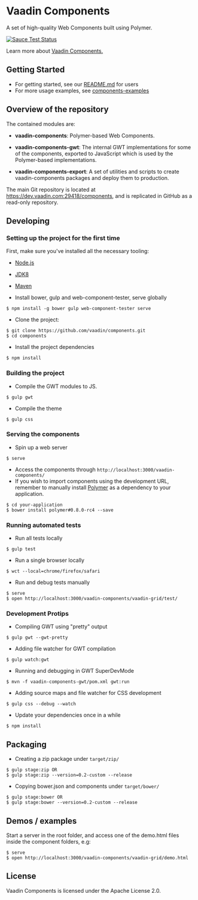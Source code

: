 # Vaadin Components

A set of high-quality Web Components built using Polymer.

[![Sauce Test Status](https://saucelabs.com/browser-matrix/vaadin.svg)](https://saucelabs.com/u/vaadin)

Learn more about [Vaadin Components.](https://vaadin.com/labs-components/)

## Getting Started

- For getting started, see our [README.md](vaadin-components-package/README.md) for users
- For more usage examples, see [components-examples](https://tomivirkki.github.io/components-examples)

## Overview of the repository

The contained modules are:

- **vaadin-components**:
  Polymer-based Web Components.

- **vaadin-components-gwt**:
  The internal GWT implementations for some of the components,
  exported to JavaScript which is used by the Polymer-based implementations.

- **vaadin-components-export**:
  A set of utilities and scripts to create vaadin-components packages and
  deploy them to production.

The main Git repository is located at https://dev.vaadin.com:29418/components,
and is replicated in GitHub as a read-only repository.

## Developing

### Setting up the project for the first time

  First, make sure you've installed all the necessary tooling:
  - [Node.js](http://nodejs.org)
  - [JDK8](http://www.oracle.com/technetwork/java/javase/downloads/index.html)
  - [Maven](http://maven.apache.org/download.cgi)

- Install bower, gulp and web-component-tester, serve globally
```shell
$ npm install -g bower gulp web-component-tester serve
```
- Clone the project:
```shell
$ git clone https://github.com/vaadin/components.git
$ cd components
```
- Install the project dependencies
```shell
$ npm install
```
### Building the project

- Compile the GWT modules to JS.
```shell
$ gulp gwt
```
- Compile the theme
```shell
$ gulp css
```
### Serving the components

- Spin up a web server
```shell
$ serve
```
- Access the components through `http://localhost:3000/vaadin-components/`
- If you wish to import components using the development URL, remember to manually install [Polymer](https://github.com/Polymer/polymer) as a dependency to your application.
```shell
$ cd your-application
$ bower install polymer#0.8.0-rc4 --save
```
### Running automated tests

 - Run all tests locally
```shell
$ gulp test
```
 - Run a single browser locally
```shell
$ wct --local=chrome/firefox/safari
```
- Run and debug tests manually
```shell
$ serve
$ open http://localhost:3000/vaadin-components/vaadin-grid/test/
```
### Development Protips

- Compiling GWT using "pretty" output
```shell
$ gulp gwt --gwt-pretty
```
- Adding file watcher for GWT compilation
```shell
$ gulp watch:gwt
```
- Running and debugging in GWT SuperDevMode
```shell
$ mvn -f vaadin-components-gwt/pom.xml gwt:run
```
- Adding source maps and file watcher for CSS development
```shell
$ gulp css --debug --watch
```
- Update your dependencies once in a while
```shell
$ npm install
```
## Packaging

- Creating a zip package under `target/zip/`
```shell
$ gulp stage:zip OR
$ gulp stage:zip --version=0.2-custom --release
```
- Copying bower.json and components under `target/bower/`
```shell
$ gulp stage:bower OR
$ gulp stage:bower --version=0.2-custom --release
```
## Demos / examples

Start a server in the root folder,
and access one of the demo.html files inside the component folders, e.g:
```shell
$ serve
$ open http://localhost:3000/vaadin-components/vaadin-grid/demo.html
```
## License

Vaadin Components is licensed under the Apache License 2.0.
